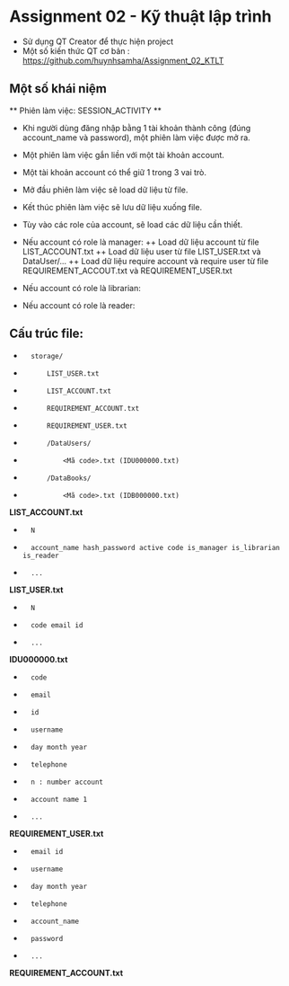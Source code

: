 # Assignment 02 - Kỹ thuật lập trình

+ Sử dụng QT Creator để thực hiện project
+ Một số kiến thức QT cơ bản : 
https://github.com/huynhsamha/Assignment_02_KTLT 

## Một số khái niệm

** Phiên làm việc: SESSION_ACTIVITY **
+ Khi người dùng đăng nhập bằng 1 tài khoản thành công (đúng account_name và password), một phiên làm việc được mở ra.
+ Một phiên làm việc gắn liền với một tài khoản account.
+ Một tài khoản account có thể giữ 1 trong 3 vai trò.
+ Mở đầu phiên làm việc sẽ load dữ liệu từ file.
+ Kết thúc phiên làm việc sẽ lưu dữ liệu xuống file.
+ Tùy vào các role của account, sẽ load các dữ liệu cần thiết.

+ Nếu account có role là manager:
++ Load dữ liệu account từ file LIST_ACCOUNT.txt
++ Load dữ liệu user từ file LIST_USER.txt và DataUser/...
++ Load dữ liệu require account và require user từ file REQUIREMENT_ACCOUT.txt và REQUIREMENT_USER.txt

+ Nếu account có role là librarian:

+ Nếu account có role là reader:


## Cấu trúc file:

+ 		storage/
+			LIST_USER.txt 
+			LIST_ACCOUNT.txt
+			REQUIREMENT_ACCOUNT.txt
+			REQUIREMENT_USER.txt
+			/DataUsers/
+				<Mã code>.txt (IDU000000.txt)
+			/DataBooks/
+				<Mã code>.txt (IDB000000.txt)

				
**LIST_ACCOUNT.txt**
+ 		N
+ 		account_name hash_password active code is_manager is_librarian is_reader
+ 		...


**LIST_USER.txt**
+ 		N
+ 		code email id
+ 		...


**IDU000000.txt**
+ 		code 
+ 		email 
+ 		id 
+ 		username 
+ 		day month year 
+ 		telephone
+		n : number account
+ 		account name 1
+ 		...


**REQUIREMENT_USER.txt**
+		email id 
+		username 
+		day month year 
+		telephone
+		account_name
+		password
+		...


**REQUIREMENT_ACCOUNT.txt**
